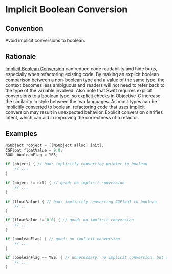 # Implicit Boolean Conversion

## Convention

Avoid implicit conversions to boolean.

## Rationale

[Implicit Boolean Conversion](https://clang.llvm.org/extra/clang-tidy/checks/readability-implicit-bool-conversion.html) can reduce code readability and hide bugs, especially when refactoring existing code. By making an explicit boolean comparison between a non-boolean type and a value of the same type, the context becomes less ambiguous and readers will not need to refer back to the type of the variable involved. Also note that Swift requires explicit conversions to a boolean type, so explicit checks in Objective-C increase the similarity in style between the two languages. As most types can be implicitly converted to boolean, refactoring code that uses implicit conversion may result in unexpected behavior. Explicit conversion clarifies intent, which can aid in improving the correctness of a refactor.

## Examples

```Objective-C
NSObject *object = [[NSObject alloc] init];
CGFloat floatValue = 9.0;
BOOL booleanFlag = YES;

if (object) { // bad: implicitly converting pointer to boolean
    // ...
}

if (object != nil) { // good: no implicit conversion
    // ...
}

if (floatValue) { // bad: implicitly converting CGFloat to boolean
    // ...
}

if (floatValue != 0.0) { // good: no implicit conversion
    // ...
}

if (booleanFlag) { // good: no implicit conversion
    // ...
}

if (booleanFlag == YES) { // unnecessary: no implicit conversion, but overly verbose and unnecessary
    // ...
}
```